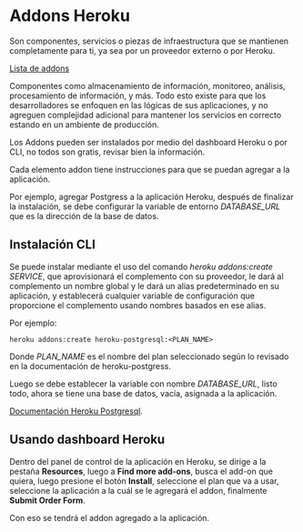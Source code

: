 # Addons Heroku

Son componentes, servicios o piezas de infraestructura que se mantienen completamente para ti, ya sea por un proveedor externo o por Heroku.

[Lista de addons](https://devcenter.heroku.com/categories/add-on-documentation)

Componentes como almacenamiento de información, monitoreo, análisis, procesamiento de información, y más. Todo esto existe para que los desarrolladores se enfoquen en las lógicas de sus aplicaciones, y no agreguen complejidad adicional para mantener los servicios en correcto estando en un ambiente de producción.

Los Addons pueden ser instalados por medio del dashboard Heroku o por CLI, no todos son gratis, revisar bien la información.

Cada elemento addon tiene instrucciones para que se puedan agregar a la aplicación.

Por ejemplo, agregar Postgress a la aplicación Heroku, después de finalizar la instalación, se debe configurar la variable de entorno *DATABASE_URL* que es la dirección de la base de datos.


## Instalación CLI

Se puede instalar mediante el uso del comando *heroku addons:create SERVICE*, que aprovisionará el complemento con su proveedor, le dará al complemento un nombre global y le dará un alias predeterminado en su aplicación, y establecerá cualquier variable de configuración que proporcione el complemento usando nombres basados en ese alias.

Por ejemplo:

```
heroku addons:create heroku-postgresql:<PLAN_NAME>
```

Donde *PLAN_NAME* es el nombre del plan seleccionado según lo revisado en la documentación de heroku-postgress.


Luego se debe establecer la variable con nombre *DATABASE_URL*, listo todo, ahora se tiene una base de datos, vacía, asignada a la aplicación.

[Documentación Heroku Postgresql](https://devcenter.heroku.com/articles/heroku-postgresql).


## Usando dashboard Heroku

Dentro del panel de control de la aplicación en Heroku, se dirige a la pestaña **Resources**, luego a **Find more add-ons**, busca el add-on que quiera, luego presione el botón **Install**, seleccione el plan que va a usar, seleccione la aplicación a la cuál se le agregará el addon, finalmente **Submit Order Form**.

Con eso se tendrá el addon agregado a la aplicación.

